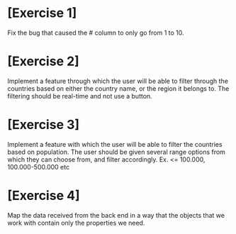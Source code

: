 # [Exercise 1]

Fix the bug that caused the # column to only go from 1 to 10.

# [Exercise 2]

Implement a feature through which the user will be able to filter through the
countries based on either the country name, or the region it belongs to. The filtering
should be real-time and not use a button.

# [Exercise 3]

Implement a feature with which the user will be able to filter the countries
based on population. The user should be given several range options from which
they can choose from, and filter accordingly. Ex. <= 100.000, 100.000-500.000 etc

# [Exercise 4]

Map the data received from the back end in a way that the objects that
we work with contain only the properties we need.
